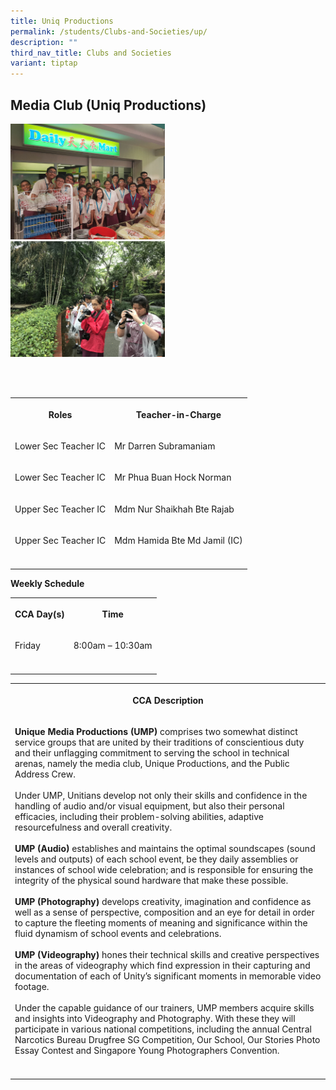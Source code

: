 ```yaml
---
title: Uniq Productions
permalink: /students/Clubs-and-Societies/up/
description: ""
third_nav_title: Clubs and Societies
variant: tiptap
---
```

<h2>Media Club (Uniq Productions)</h2>
<div class="isomer-image-wrapper">
<img style="width:49%" height="auto" width="100%" src="/images/unique_prod1.jpg">
</div>
<div class="isomer-image-wrapper">
<img style="width:49%" height="auto" width="100%" src="/images/unique_prod2.jpg">
</div>
<p>
<br>
<br>
</p>
<table style="minWidth: 50px">
<colgroup>
<col>
<col>
</colgroup>
<tbody>
<tr>
<th rowspan="1" colspan="1">
<p><strong>Roles</strong>
</p>
</th>
<th rowspan="1" colspan="1">
<p><strong>Teacher-in-Charge</strong>
</p>
</th>
</tr>
<tr>
<td rowspan="1" colspan="1">
<p>Lower Sec Teacher IC</p>
</td>
<td rowspan="1" colspan="1">
<p>Mr Darren Subramaniam</p>
</td>
</tr>
<tr>
<td rowspan="1" colspan="1">
<p>Lower Sec Teacher IC</p>
</td>
<td rowspan="1" colspan="1">
<p>Mr Phua Buan Hock Norman</p>
</td>
</tr>
<tr>
<td rowspan="1" colspan="1">
<p>Upper Sec Teacher IC</p>
</td>
<td rowspan="1" colspan="1">
<p>Mdm Nur Shaikhah Bte Rajab</p>
</td>
</tr>
<tr>
<td rowspan="1" colspan="1">
<p>Upper Sec Teacher IC</p>
</td>
<td rowspan="1" colspan="1">
<p>Mdm Hamida Bte Md Jamil (IC)</p>
</td>
</tr>
<tr>
<td rowspan="1" colspan="1">
<p></p>
</td>
<td rowspan="1" colspan="1">
<p></p>
</td>
</tr>
</tbody>
</table>
<p><strong>Weekly Schedule</strong>
</p>
<table style="minWidth: 50px">
<colgroup>
<col>
<col>
</colgroup>
<tbody>
<tr>
<th rowspan="1" colspan="1">
<p><strong>CCA Day(s)</strong>
</p>
</th>
<th rowspan="1" colspan="1">
<p><strong>Time</strong>
</p>
</th>
</tr>
<tr>
<td rowspan="1" colspan="1">
<p>Friday</p>
</td>
<td rowspan="1" colspan="1">
<p>8:00am – 10:30am</p>
</td>
</tr>
<tr>
<td rowspan="1" colspan="1">
<p></p>
</td>
<td rowspan="1" colspan="1">
<p></p>
</td>
</tr>
</tbody>
</table>
<table style="minWidth: 25px">
<colgroup>
<col>
</colgroup>
<tbody>
<tr>
<th rowspan="1" colspan="1">
<p><strong>CCA Description</strong>
</p>
</th>
</tr>
<tr>
<td rowspan="1" colspan="1">
<p><strong>Unique Media Productions (UMP)</strong>&nbsp;comprises two somewhat
distinct service groups that are united by their traditions of conscientious
duty and their unflagging commitment to serving the school in technical
arenas, namely the media club, Unique Productions, and the Public Address
Crew.
<br>
<br>Under UMP, Unitians develop not only their skills and confidence in the
handling of audio and/or visual equipment, but also their personal efficacies,
including their problem-solving abilities, adaptive resourcefulness and
overall creativity.
<br>
<br><strong>UMP (Audio)</strong>&nbsp;establishes and maintains the optimal
soundscapes (sound levels and outputs) of each school event, be they daily
assemblies or instances of school wide celebration; and is responsible
for ensuring the integrity of the physical sound hardware that make these
possible.
<br>
<br><strong>UMP (Photography)</strong>&nbsp;develops creativity, imagination
and confidence as well as a sense of perspective, composition and an eye
for detail in order to capture the fleeting moments of meaning and significance
within the fluid dynamism of school events and celebrations.
<br>
<br><strong>UMP (Videography)</strong>&nbsp;hones their technical skills and
creative perspectives in the areas of videography which find expression
in their capturing and documentation of each of Unity’s significant moments
in memorable video footage.
<br>
<br>Under the capable guidance of our trainers, UMP members acquire skills
and insights into Videography and Photography. With these they will participate
in various national competitions, including the annual Central Narcotics
Bureau Drugfree SG Competition, Our School, Our Stories Photo Essay Contest
and Singapore Young Photographers Convention.</p>
</td>
</tr>
<tr>
<td rowspan="1" colspan="1">
<p></p>
</td>
</tr>
</tbody>
</table>
<p></p>